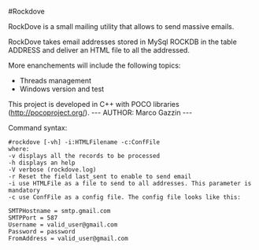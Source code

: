 #Rockdove

RockDove is a small mailing utility that allows to send massive emails. 

RockDove takes email addresses stored in MySql ROCKDB in the table ADDRESS and deliver an HTML file to all the addressed.

More enanchements will include the following topics:

* Threads management
* Windows version and test

This project is developed in C++ with POCO libraries (http://pocoproject.org/). --- AUTHOR: Marco Gazzin ---

Command syntax:

```
#rockdove [-vh] -i:HTMLFilename -c:ConfFile
where:
-v displays all the records to be processed
-h displays an help
-V verbose (rockdove.log)
-r Reset the field last_sent to enable to send email
-i use HTMLFile as a file to send to all addresses. This parameter is mandatory
-c use ConfFile as a config file. The config file looks like this:

SMTPHostname = smtp.gmail.com
SMTPPort = 587
Username = valid_user@gmail.com
Password = password
FromAddress = valid_user@gmail.com
```
